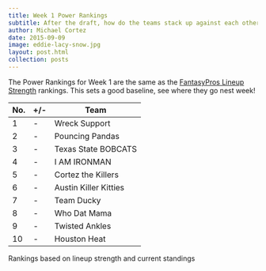 ```yaml
---
title: Week 1 Power Rankings
subtitle: After the draft, how do the teams stack up against each other?
author: Michael Cortez
date: 2015-09-09
image: eddie-lacy-snow.jpg
layout: post.html
collection: posts
---
```


The Power Rankings for Week 1 are the same as the [FantasyPros Lineup Strength]({{baseUri}}posts/2015/09/17/fantasypros-lineup-strength) rankings. This sets a good baseline, see where they go nest week!

<table class="table table-bordered">
  <thead>
  <tr>
    <th>No.</td>
    <th>+/-</td>
    <th>Team</td>
  </tr>
  </thead>
  <tbody>
  <tr>
    <td>1</td>
    <td>-</td>
    <td>Wreck Support</td>
  </tr>
  <tr>
    <td>2</td>
    <td>-</td>
    <td>Pouncing Pandas</td>
  </tr>
  <tr>
    <td>3</td>
    <td>-</td>
    <td>Texas State BOBCATS</td>
  </tr>
  <tr>
    <td>4</td>
    <td>-</td>
    <td>I AM IRONMAN</td>
  </tr>
  <tr>
    <td>5</td>
    <td>-</td>
    <td>Cortez the Killers</td>
  </tr>
  <tr>
    <td>6</td>
    <td>-</td>
    <td>Austin Killer Kitties</td>
  </tr>
  <tr>
    <td>7</td>
    <td>-</td>
    <td>Team Ducky</td>
  </tr>
  <tr>
    <td>8</td>
    <td>-</td>
    <td>Who Dat Mama</td>
  </tr>
  <tr>
    <td>9</td>
    <td>-</td>
    <td>Twisted Ankles</td>
  </tr>
  <tr>
    <td>10</td>
    <td>-</td>
    <td>Houston Heat</td>
  </tr>
  </tbody>
</table>
<div class="center">
  <span class="caption">Rankings based on lineup strength and current standings</span>
</div>
